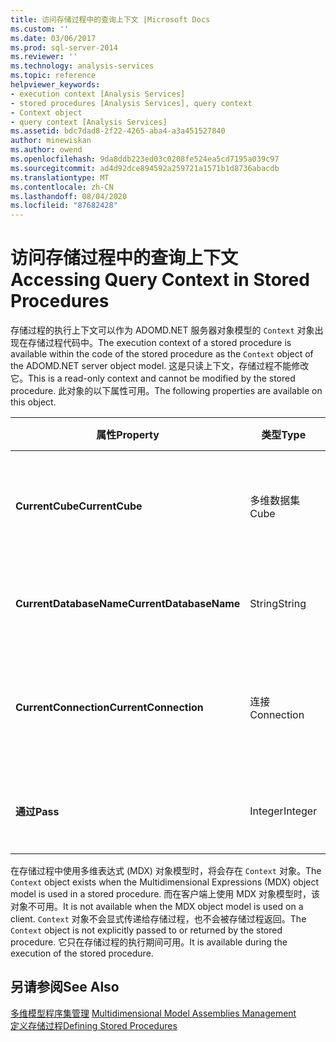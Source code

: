 ```yaml
---
title: 访问存储过程中的查询上下文 |Microsoft Docs
ms.custom: ''
ms.date: 03/06/2017
ms.prod: sql-server-2014
ms.reviewer: ''
ms.technology: analysis-services
ms.topic: reference
helpviewer_keywords:
- execution context [Analysis Services]
- stored procedures [Analysis Services], query context
- Context object
- query context [Analysis Services]
ms.assetid: bdc7dad8-2f22-4265-aba4-a3a451527840
author: minewiskan
ms.author: owend
ms.openlocfilehash: 9da8ddb223ed03c0208fe524ea5cd7195a039c97
ms.sourcegitcommit: ad4d92dce894592a259721a1571b1d8736abacdb
ms.translationtype: MT
ms.contentlocale: zh-CN
ms.lasthandoff: 08/04/2020
ms.locfileid: "87682428"
---
```

# <a name="accessing-query-context-in-stored-procedures"></a><span data-ttu-id="43f27-102">访问存储过程中的查询上下文</span><span class="sxs-lookup"><span data-stu-id="43f27-102">Accessing Query Context in Stored Procedures</span></span>
  <span data-ttu-id="43f27-103">存储过程的执行上下文可以作为 ADOMD.NET 服务器对象模型的 `Context` 对象出现在存储过程代码中。</span><span class="sxs-lookup"><span data-stu-id="43f27-103">The execution context of a stored procedure is available within the code of the stored procedure as the `Context` object of the ADOMD.NET server object model.</span></span> <span data-ttu-id="43f27-104">这是只读上下文，存储过程不能修改它。</span><span class="sxs-lookup"><span data-stu-id="43f27-104">This is a read-only context and cannot be modified by the stored procedure.</span></span> <span data-ttu-id="43f27-105">此对象的以下属性可用。</span><span class="sxs-lookup"><span data-stu-id="43f27-105">The following properties are available on this object.</span></span>  
  
|<span data-ttu-id="43f27-106">属性</span><span class="sxs-lookup"><span data-stu-id="43f27-106">Property</span></span>|<span data-ttu-id="43f27-107">类型</span><span class="sxs-lookup"><span data-stu-id="43f27-107">Type</span></span>|<span data-ttu-id="43f27-108">说明</span><span class="sxs-lookup"><span data-stu-id="43f27-108">Description</span></span>|  
|--------------|----------|-----------------|  
|<span data-ttu-id="43f27-109">**CurrentCube**</span><span class="sxs-lookup"><span data-stu-id="43f27-109">**CurrentCube**</span></span>|<span data-ttu-id="43f27-110">多维数据集</span><span class="sxs-lookup"><span data-stu-id="43f27-110">Cube</span></span>|<span data-ttu-id="43f27-111">当前查询上下文的多维数据集。</span><span class="sxs-lookup"><span data-stu-id="43f27-111">The cube for the current query context.</span></span>|  
|<span data-ttu-id="43f27-112">**CurrentDatabaseName**</span><span class="sxs-lookup"><span data-stu-id="43f27-112">**CurrentDatabaseName**</span></span>|<span data-ttu-id="43f27-113">String</span><span class="sxs-lookup"><span data-stu-id="43f27-113">String</span></span>|<span data-ttu-id="43f27-114">当前数据库的标识符。</span><span class="sxs-lookup"><span data-stu-id="43f27-114">The identifier of the current database.</span></span>|  
|<span data-ttu-id="43f27-115">**CurrentConnection**</span><span class="sxs-lookup"><span data-stu-id="43f27-115">**CurrentConnection**</span></span>|<span data-ttu-id="43f27-116">连接</span><span class="sxs-lookup"><span data-stu-id="43f27-116">Connection</span></span>|<span data-ttu-id="43f27-117">对当前上下文中连接对象的引用。</span><span class="sxs-lookup"><span data-stu-id="43f27-117">A reference to the connection object in the current context.</span></span>|  
|<span data-ttu-id="43f27-118">**通过**</span><span class="sxs-lookup"><span data-stu-id="43f27-118">**Pass**</span></span>|<span data-ttu-id="43f27-119">Integer</span><span class="sxs-lookup"><span data-stu-id="43f27-119">Integer</span></span>|<span data-ttu-id="43f27-120">当前上下文的传递号。</span><span class="sxs-lookup"><span data-stu-id="43f27-120">The pass number for the current context.</span></span>|  
  
 <span data-ttu-id="43f27-121">在存储过程中使用多维表达式 (MDX) 对象模型时，将会存在 `Context` 对象。</span><span class="sxs-lookup"><span data-stu-id="43f27-121">The `Context` object exists when the Multidimensional Expressions (MDX) object model is used in a stored procedure.</span></span> <span data-ttu-id="43f27-122">而在客户端上使用 MDX 对象模型时，该对象不可用。</span><span class="sxs-lookup"><span data-stu-id="43f27-122">It is not available when the MDX object model is used on a client.</span></span> <span data-ttu-id="43f27-123">`Context` 对象不会显式传递给存储过程，也不会被存储过程返回。</span><span class="sxs-lookup"><span data-stu-id="43f27-123">The `Context` object is not explicitly passed to or returned by the stored procedure.</span></span> <span data-ttu-id="43f27-124">它只在存储过程的执行期间可用。</span><span class="sxs-lookup"><span data-stu-id="43f27-124">It is available during the execution of the stored procedure.</span></span>  
  
## <a name="see-also"></a><span data-ttu-id="43f27-125">另请参阅</span><span class="sxs-lookup"><span data-stu-id="43f27-125">See Also</span></span>  
 <span data-ttu-id="43f27-126">[多维模型程序集管理](../multidimensional-models/multidimensional-model-assemblies-management.md) </span><span class="sxs-lookup"><span data-stu-id="43f27-126">[Multidimensional Model Assemblies Management](../multidimensional-models/multidimensional-model-assemblies-management.md) </span></span>  
 [<span data-ttu-id="43f27-127">定义存储过程</span><span class="sxs-lookup"><span data-stu-id="43f27-127">Defining Stored Procedures</span></span>](../multidimensional-models-extending-olap-stored-procedures/defining-stored-procedures.md)  
  
  
